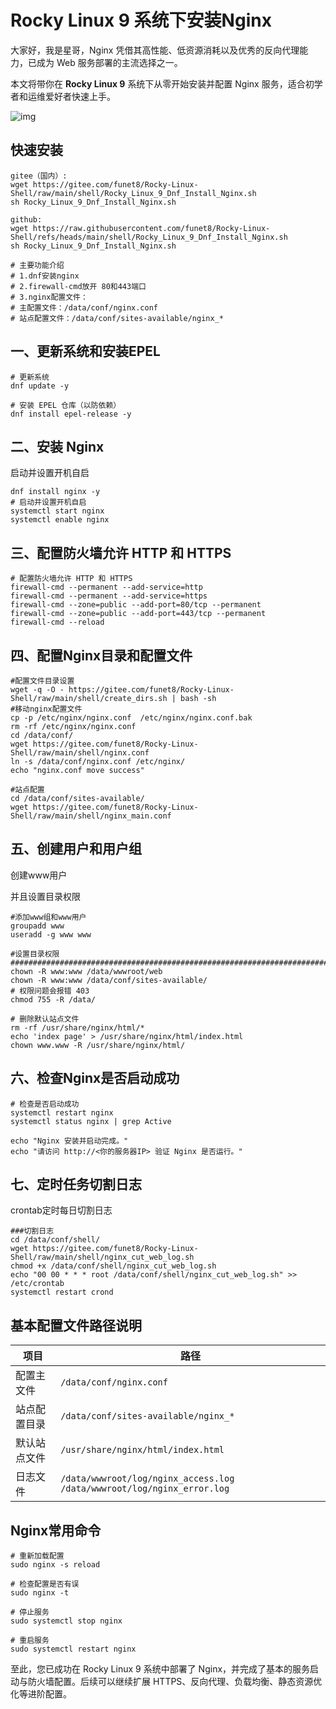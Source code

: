 # Rocky Linux 9 系统下安装Nginx



大家好，我是星哥，Nginx 凭借其高性能、低资源消耗以及优秀的反向代理能力，已成为 Web 服务部署的主流选择之一。

本文将带你在 **Rocky Linux 9** 系统下从零开始安装并配置 Nginx 服务，适合初学者和运维爱好者快速上手。

![img](https://imgoss.xgss.net/picgo-tx2025/QQ_1751521443261.png?tx)

## 快速安装

```
gitee（国内）:
wget https://gitee.com/funet8/Rocky-Linux-Shell/raw/main/shell/Rocky_Linux_9_Dnf_Install_Nginx.sh
sh Rocky_Linux_9_Dnf_Install_Nginx.sh

github:
wget https://raw.githubusercontent.com/funet8/Rocky-Linux-Shell/refs/heads/main/shell/Rocky_Linux_9_Dnf_Install_Nginx.sh
sh Rocky_Linux_9_Dnf_Install_Nginx.sh

# 主要功能介绍
# 1.dnf安装nginx
# 2.firewall-cmd放开 80和443端口
# 3.nginx配置文件：
# 主配置文件：/data/conf/nginx.conf
# 站点配置文件：/data/conf/sites-available/nginx_*
```



## 一、更新系统和安装EPEL

```
# 更新系统
dnf update -y

# 安装 EPEL 仓库（以防依赖）
dnf install epel-release -y
```

## 二、安装 Nginx

启动并设置开机自启

```
dnf install nginx -y
# 启动并设置开机自启
systemctl start nginx
systemctl enable nginx
```



## 三、配置防火墙允许 HTTP 和 HTTPS

```
# 配置防火墙允许 HTTP 和 HTTPS
firewall-cmd --permanent --add-service=http
firewall-cmd --permanent --add-service=https
firewall-cmd --zone=public --add-port=80/tcp --permanent
firewall-cmd --zone=public --add-port=443/tcp --permanent
firewall-cmd --reload
```



## 四、配置Nginx目录和配置文件

```
#配置文件目录设置
wget -q -O - https://gitee.com/funet8/Rocky-Linux-Shell/raw/main/shell/create_dirs.sh | bash -sh
#移动nginx配置文件
cp -p /etc/nginx/nginx.conf  /etc/nginx/nginx.conf.bak
rm -rf /etc/nginx/nginx.conf
cd /data/conf/
wget https://gitee.com/funet8/Rocky-Linux-Shell/raw/main/shell/nginx.conf
ln -s /data/conf/nginx.conf /etc/nginx/
echo "nginx.conf move success"

#站点配置
cd /data/conf/sites-available/
wget https://gitee.com/funet8/Rocky-Linux-Shell/raw/main/shell/nginx_main.conf
```



## 五、创建用户和用户组

创建www用户

并且设置目录权限

```
#添加www组和www用户
groupadd www
useradd -g www www

#设置目录权限##########################################################################
chown -R www:www /data/wwwroot/web
chown -R www:www /data/conf/sites-available/
# 权限问题会报错 403
chmod 755 -R /data/

# 删除默认站点文件
rm -rf /usr/share/nginx/html/*
echo 'index page' > /usr/share/nginx/html/index.html
chown www.www -R /usr/share/nginx/html/
```

## 六、检查Nginx是否启动成功

```
# 检查是否启动成功
systemctl restart nginx
systemctl status nginx | grep Active

echo "Nginx 安装并启动完成。"
echo "请访问 http://<你的服务器IP> 验证 Nginx 是否运行。"

```



## 七、定时任务切割日志

crontab定时每日切割日志

```
###切割日志
cd /data/conf/shell/
wget https://gitee.com/funet8/Rocky-Linux-Shell/raw/main/shell/nginx_cut_web_log.sh
chmod +x /data/conf/shell/nginx_cut_web_log.sh
echo "00 00 * * * root /data/conf/shell/nginx_cut_web_log.sh" >> /etc/crontab
systemctl restart crond
```



## 基本配置文件路径说明

| 项目         | 路径                                                         |
| ------------ | ------------------------------------------------------------ |
| 配置主文件   | `/data/conf/nginx.conf`                                      |
| 站点配置目录 | `/data/conf/sites-available/nginx_*`                         |
| 默认站点文件 | `/usr/share/nginx/html/index.html`                           |
| 日志文件     | `/data/wwwroot/log/nginx_access.log` `/data/wwwroot/log/nginx_error.log` |



## Nginx常用命令

```
# 重新加载配置
sudo nginx -s reload

# 检查配置是否有误
sudo nginx -t

# 停止服务
sudo systemctl stop nginx

# 重启服务
sudo systemctl restart nginx

```



至此，您已成功在 Rocky Linux 9 系统中部署了 Nginx，并完成了基本的服务启动与防火墙配置。后续可以继续扩展 HTTPS、反向代理、负载均衡、静态资源优化等进阶配置。